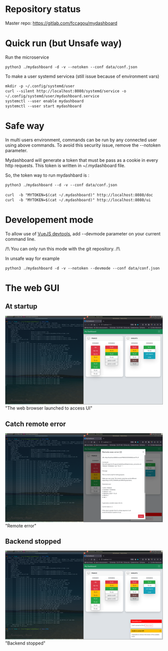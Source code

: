 # Repository status

Master repo: https://gitlab.com/fccagou/mydashboard


# Quick run (but Unsafe way)

Run the microservice

    python3 ./mydashboard -d -v --notoken --conf data/conf.json


To make a user systemd servicea (still issue because of environment vars)

    mkdir -p ~/.config/systemd/user
    curl --silent http://localhost:8080/systemd/service -o ~/.config/systemd/user/mydashboard.service
    systemctl --user enable mydashboard
    systemctl --user start mydashboard



# Safe way 

In multi users environment, commands can be run by any connected user using
above commands. To avoid this security issue, remove the --notoken parameter.

Mydashboard will generate a token that must be pass as a cookie in every http
requests. This token is written in ~/.mydashboard file.

So, the token way to run mydashbard is :

    python3 ./mydashboard --d -v --conf data/conf.json

    curl  -b "MYTOKEN=$(cat ~/.mydashboard)" http://localhost:8080/doc
    curl  -b "MYTOKEN=$(cat ~/.mydashboard)" http://localhost:8080/ui


# Developement mode

To allow use of [VueJS devtools](https://devtools.vuejs.org/), add --devmode parameter
on your current command line.

/!\ You can only run this mode with the git repository. /!\

In unsafe way for example

    python3 ./mydashboard -d -v --notoken --devmode --conf data/conf.json

# The web GUI
## At startup

![The web GUI](doc/mydashboard_run.png) "The web browser launched to access UI"

## Catch remote error
![remote ko](doc/mydashboard_remote_ko.png) "Remote error"

## Backend stopped
![remote ko](doc/mydashboard_backend_ko.png) "Backend stopped"

